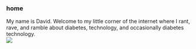 ### home

<div class="row">
<div class="col">
My name is David. Welcome to my little corner of the internet where I rant, rave, and ramble about diabetes, technology, and occasionally diabetes technology.
</div>
<div class="col">
<img class="portrait-img" src="/images/dave_and_jade.jpg">
</div>
</div>